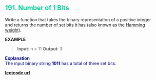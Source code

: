 <h2 style="color:#0C9;">191. Number of 1 Bits</h2>

Write a function that takes the binary representation of a positive integer and returns the number of set bits it has (also known as the [Hamming weight](http://en.wikipedia.org/wiki/Hamming_weight)).

**EXAMPLE**
>**Input**: n = 11
**Output**: 3

<p style="color:#007;">
<b>Explanation</b><br>
The input binary string <b>1011</b> has a total of three set bits.
</p>

**[leetcode url](https://leetcode.com/problems/number-of-1-bits/description)**
